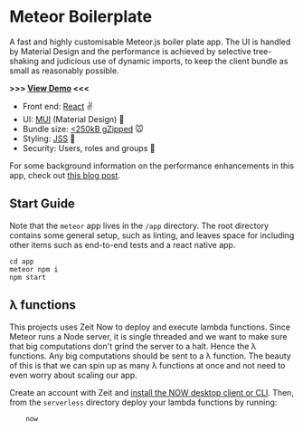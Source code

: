 # Meteor Boilerplate

A fast and highly customisable Meteor.js boiler plate app.
The UI is handled by Material Design and the performance is achieved 
by selective tree-shaking and judicious use of dynamic imports, to
keep the client bundle as small as reasonably possible.

**>>> [View Demo](https://meteor.ninjapixel.io) <<<**


* Front end: [React](https://reactjs.org/) ✌️
* UI: [MUI](https://material-ui.com/) (Material Design) 🎨
* Bundle size: [<250kB gZipped](https://www.ninjapixel.io/meteor-bundle-size.html) 🐭
* Styling: [JSS](http://cssinjs.org/) 💅
* Security: Users, roles and groups 🔐


For some background information on the performance enhancements in this app, check out [this blog post](https://www.ninjapixel.io/meteor-bundle-size.html).

## Start Guide

Note that the `meteor` app lives in the `/app` directory. The root directory contains
some general setup, such as linting, and leaves space for including other items such as end-to-end
tests and a react native app.

```
cd app
meteor npm i
npm start
```

## λ functions

This projects uses Zeit Now to deploy and execute lambda functions.
Since Meteor runs a Node server, it is single threaded and we want to make sure that
big computations don't grind the server to a halt. Hence the λ functions. Any big computations
should be sent to a λ function. The beauty of this is that we can spin up as many λ functions at
once and not need to even worry about scaling our app.

Create an account with Zeit and [install the NOW desktop client or CLI](https://zeit.co/download). Then, from the `serverless` directory deploy
your lambda functions by running:

        now